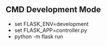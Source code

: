 <h2> CMD Development Mode </h2>

<ul>
<li> set FLASK_ENV=development
<li> set FLASK_APP=controller.py
<li> python -m flask run
</ul>
